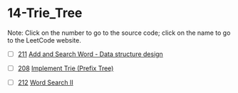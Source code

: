 # 14-Trie_Tree
Note: Click on the number to go to the source code; click on the name to go to the LeetCode website.

- [ ] [211](211_Add_and_Search_Word_-_Data_structure_design.cpp) [Add and Search Word - Data structure design](https://leetcode.com/problems/add-and-search-word-data-structure-design/description/)

- [ ] [208](208_Implement_Trie_(Prefix_Tree).cpp) [Implement Trie (Prefix Tree)](https://leetcode.com/problems/implement-trie-prefix-tree/description/)

- [ ] [212](212_Word_Search_II.cpp) [Word Search II](https://leetcode.com/problems/word-search-ii/description/)
